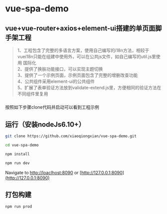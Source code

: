 # vue-spa-demo
## vue+vue-router+axios+element-ui搭建的单页面脚手架工程
> 1、工程包含了完整的多语言方案，使用自己编写的i18n方法，相较于vuei18n只能在组建中使用外，可以在公共js文件，如自己编写的util.js里使用
国际化<br>
> 2、提供了换肤功能接口，可以实现主题切换<br>
> 3、提供了一个示例页面，示例页面包含了完整的增删改查功能<br>
> 4、公共组件采用element-ui的公共组件<br>
> 5、扩展了表单验证方法放到validate-extend.js里，方便相同的验证方法在不同组件里复用<br>

#####
按照如下步骤clone代码并启动可以看到工程示例

## 运行（安装nodeJs6.10+）
```bash
git clone https://github.com/xiaoqiongxian/vue-spa-demo.git
```
```bash
cd vue-spa-demo
```
```bash
npm install
```
```bash
npm run dev
```
Navigate to [http://loaclhost:8090](http://loaclhost:8090) or [http://127.0.0.1:8090](http://127.0.0.1:8090)

## 打包构建
```bash
npm run prod
```